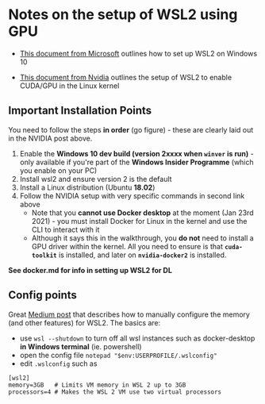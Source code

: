 # Notes on the setup of WSL2 using GPU

* [This document from Microsoft](https://docs.microsoft.com/en-us/windows/wsl/install-win10) outlines how to set up WSL2 on Windows 10

* [This document from Nvidia](https://docs.nvidia.com/cuda/wsl-user-guide/index.html) outlines the setup of WSL2 to enable CUDA/GPU in the Linux kernel

## Important Installation Points

You need to follow the steps **in order** (go figure) - these are clearly laid out in the NVIDIA post above.
1. Enable the **Windows 10 dev build (version 2xxxx when `winver` is run)** - only available if you're part of the **Windows Insider Programme** (which you enable on your PC)
2. Install wsl2 and ensure version 2 is the default
3. Install a Linux distribution (Ubuntu **18.02**)
4. Follow the NVIDIA setup with very specific commands in second link above
    * Note that you **cannot use Docker desktop** at the moment (Jan 23rd 2021) - you must install Docker for Linux in the kernel and use the CLI to interact with it
    * Although it says this in the walkthrough, you **do not** need to install a GPU driver within the kernel. All you need to ensure is that **`cuda-toolkit`** is installed, and later on **`nvidia-docker2`** is installed. 

**See docker.md for info in setting up WSL2 for DL**

## Config points

Great [Medium post](https://itnext.io/wsl2-tips-limit-cpu-memory-when-using-docker-c022535faf6f) that describes how to manually configure the memory (and other features) for WSL2. The basics are:
* use `wsl --shutdown` to turn off all wsl instances such as docker-desktop **in Windows terminal** (ie. powershell)
* open the config file `notepad "$env:USERPROFILE/.wslconfig"`
* edit `.wslconfig` such as
```
[wsl2]
memory=3GB   # Limits VM memory in WSL 2 up to 3GB
processors=4 # Makes the WSL 2 VM use two virtual processors
```